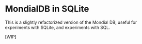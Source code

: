 MondialDB in SQLite
============================

This is a slightly refactorized version of the Mondial DB, useful for experiments with SQLite, and experiments with SQL.

\[WIP\]

